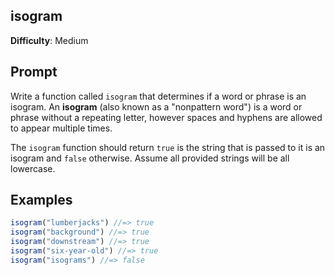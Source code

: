 ## isogram

**Difficulty**: Medium 

## Prompt 

Write a function called `isogram` that determines if a word or phrase is an isogram. An **isogram** (also known as a "nonpattern word") is a word or phrase without a repeating letter, however spaces and hyphens are allowed to appear multiple times.

The `isogram` function should return `true` is the string that is passed to it is an isogram and `false` otherwise. Assume all provided strings will be all lowercase.

## Examples 

```js
isogram("lumberjacks") //=> true
isogram("background") //=> true
isogram("downstream") //=> true
isogram("six-year-old") //=> true
isogram("isograms") //=> false
```
